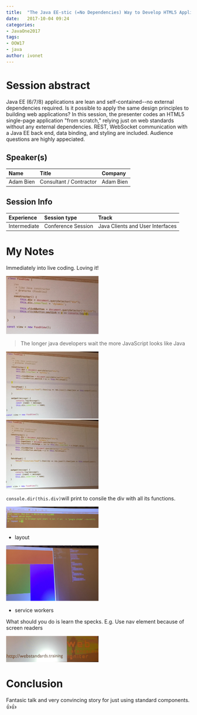 ```yaml
---
title:  "The Java EE-stic (=No Dependencies) Way to Develop HTML5 Applications"
date:   2017-10-04 09:24
categories:
- JavaOne2017
tags:
- OOW17
- java
author: ivonet
---
```



# Session abstract

Java EE (6/7/8) applications are lean and self-contained--no external dependencies required. Is it possible to apply the same design principles to building web applications? In this session, the presenter codes an HTML5 single-page application "from scratch," relying just on web standards without any external dependencies. REST, WebSocket communication with a Java EE back end, data binding, and styling are included. Audience questions are highly appeciated.
<!--more-->
## Speaker(s)

|Name|Title|Company|
|:---|:---|:---|
|Adam Bien|Consultant / Contractor|Adam Bien|


## Session Info

| Experience | Session type | Track  |
|:-----------|:-------------|:-------|
| Intermediate | Conference Session | Java Clients and User Interfaces |

# My Notes

Immediately into live coding. Loving it!

<img src="/assets/images/blog/CON5567__the-java-ee-stic-(=no-dependencies)-way-to-develop-html5-applications.jpg" style="width:50%;height:50%;"/>

> The longer java developers wait the more JavaScript looks like Java

<img src="/assets/images/blog/CON5567__the-java-ee-stic-(=no-dependencies)-way-to-develop-html5-applications_2.jpg" style="width:50%;height:50%;"/>

<img src="/assets/images/blog/CON5567__the-java-ee-stic-(=no-dependencies)-way-to-develop-html5-applications_3.jpg" style="width:50%;height:50%;"/>

`console.dir(this.div)`will print to consile the div with all its functions. 

<img src="/assets/images/blog/CON5567__the-java-ee-stic-(=no-dependencies)-way-to-develop-html5-applications_4.jpg" style="width:50%;height:50%;"/>

 *  layout

<img src="/assets/images/blog/CON5567__the-java-ee-stic-(=no-dependencies)-way-to-develop-html5-applications_5.jpg" style="width:50%;height:50%;"/>

* service workers

What should you do is learn the specks. 
E.g. Use nav element because of screen readers

<img src="/assets/images/blog/CON5567__the-java-ee-stic-(=no-dependencies)-way-to-develop-html5-applications_6.jpg" style="width:50%;height:50%;"/>

# Conclusion 

Fantasic talk and very convincing story for just using standard components. 
👍👍




        

